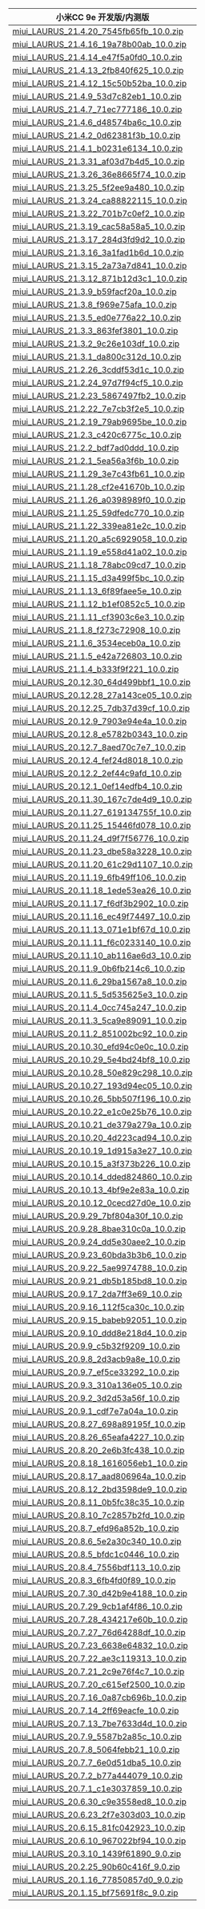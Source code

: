 | 小米CC 9e  开发版/内测版    |
| ---- |
| [miui_LAURUS_21.4.20_7545fb65fb_10.0.zip](https://hugeota.d.miui.com/21.4.20/miui_LAURUS_21.4.20_7545fb65fb_10.0.zip)    |
| [miui_LAURUS_21.4.16_19a78b00ab_10.0.zip](https://hugeota.d.miui.com/21.4.16/miui_LAURUS_21.4.16_19a78b00ab_10.0.zip)    |
| [miui_LAURUS_21.4.14_e47f5a0fd0_10.0.zip](https://hugeota.d.miui.com/21.4.14/miui_LAURUS_21.4.14_e47f5a0fd0_10.0.zip)    |
| [miui_LAURUS_21.4.13_2fb840f625_10.0.zip](https://hugeota.d.miui.com/21.4.13/miui_LAURUS_21.4.13_2fb840f625_10.0.zip)    |
| [miui_LAURUS_21.4.12_15c50b52ba_10.0.zip](https://hugeota.d.miui.com/21.4.12/miui_LAURUS_21.4.12_15c50b52ba_10.0.zip)    |
| [miui_LAURUS_21.4.9_53d7c82eb1_10.0.zip](https://hugeota.d.miui.com/21.4.9/miui_LAURUS_21.4.9_53d7c82eb1_10.0.zip)    |
| [miui_LAURUS_21.4.7_71ec777186_10.0.zip](https://hugeota.d.miui.com/21.4.7/miui_LAURUS_21.4.7_71ec777186_10.0.zip)    |
| [miui_LAURUS_21.4.6_d48574ba6c_10.0.zip](https://hugeota.d.miui.com/21.4.6/miui_LAURUS_21.4.6_d48574ba6c_10.0.zip)    |
| [miui_LAURUS_21.4.2_0d62381f3b_10.0.zip](https://hugeota.d.miui.com/21.4.2/miui_LAURUS_21.4.2_0d62381f3b_10.0.zip)    |
| [miui_LAURUS_21.4.1_b0231e6134_10.0.zip](https://hugeota.d.miui.com/21.4.1/miui_LAURUS_21.4.1_b0231e6134_10.0.zip)    |
| [miui_LAURUS_21.3.31_af03d7b4d5_10.0.zip](https://hugeota.d.miui.com/21.3.31/miui_LAURUS_21.3.31_af03d7b4d5_10.0.zip)    |
| [miui_LAURUS_21.3.26_36e8665f74_10.0.zip](https://hugeota.d.miui.com/21.3.26/miui_LAURUS_21.3.26_36e8665f74_10.0.zip)    |
| [miui_LAURUS_21.3.25_5f2ee9a480_10.0.zip](https://hugeota.d.miui.com/21.3.25/miui_LAURUS_21.3.25_5f2ee9a480_10.0.zip)    |
| [miui_LAURUS_21.3.24_ca88822115_10.0.zip](https://hugeota.d.miui.com/21.3.24/miui_LAURUS_21.3.24_ca88822115_10.0.zip)    |
| [miui_LAURUS_21.3.22_701b7c0ef2_10.0.zip](https://hugeota.d.miui.com/21.3.22/miui_LAURUS_21.3.22_701b7c0ef2_10.0.zip)    |
| [miui_LAURUS_21.3.19_cac58a58a5_10.0.zip](https://hugeota.d.miui.com/21.3.19/miui_LAURUS_21.3.19_cac58a58a5_10.0.zip)    |
| [miui_LAURUS_21.3.17_284d3fd9d2_10.0.zip](https://hugeota.d.miui.com/21.3.17/miui_LAURUS_21.3.17_284d3fd9d2_10.0.zip)    |
| [miui_LAURUS_21.3.16_3a1fad1b6d_10.0.zip](https://hugeota.d.miui.com/21.3.16/miui_LAURUS_21.3.16_3a1fad1b6d_10.0.zip)    |
| [miui_LAURUS_21.3.15_2a73a7d841_10.0.zip](https://hugeota.d.miui.com/21.3.15/miui_LAURUS_21.3.15_2a73a7d841_10.0.zip)    |
| [miui_LAURUS_21.3.12_871b12d3c1_10.0.zip](https://hugeota.d.miui.com/21.3.12/miui_LAURUS_21.3.12_871b12d3c1_10.0.zip)    |
| [miui_LAURUS_21.3.9_b59facf20a_10.0.zip](https://hugeota.d.miui.com/21.3.9/miui_LAURUS_21.3.9_b59facf20a_10.0.zip)    |
| [miui_LAURUS_21.3.8_f969e75afa_10.0.zip](https://hugeota.d.miui.com/21.3.8/miui_LAURUS_21.3.8_f969e75afa_10.0.zip)    |
| [miui_LAURUS_21.3.5_ed0e776a22_10.0.zip](https://hugeota.d.miui.com/21.3.5/miui_LAURUS_21.3.5_ed0e776a22_10.0.zip)    |
| [miui_LAURUS_21.3.3_863fef3801_10.0.zip](https://hugeota.d.miui.com/21.3.3/miui_LAURUS_21.3.3_863fef3801_10.0.zip)    |
| [miui_LAURUS_21.3.2_9c26e103df_10.0.zip](https://hugeota.d.miui.com/21.3.2/miui_LAURUS_21.3.2_9c26e103df_10.0.zip)    |
| [miui_LAURUS_21.3.1_da800c312d_10.0.zip](https://hugeota.d.miui.com/21.3.1/miui_LAURUS_21.3.1_da800c312d_10.0.zip)    |
| [miui_LAURUS_21.2.26_3cddf53d1c_10.0.zip](https://hugeota.d.miui.com/21.2.26/miui_LAURUS_21.2.26_3cddf53d1c_10.0.zip)    |
| [miui_LAURUS_21.2.24_97d7f94cf5_10.0.zip](https://hugeota.d.miui.com/21.2.24/miui_LAURUS_21.2.24_97d7f94cf5_10.0.zip)    |
| [miui_LAURUS_21.2.23_5867497fb2_10.0.zip](https://hugeota.d.miui.com/21.2.23/miui_LAURUS_21.2.23_5867497fb2_10.0.zip)    |
| [miui_LAURUS_21.2.22_7e7cb3f2e5_10.0.zip](https://hugeota.d.miui.com/21.2.22/miui_LAURUS_21.2.22_7e7cb3f2e5_10.0.zip)    |
| [miui_LAURUS_21.2.19_79ab9695be_10.0.zip](https://hugeota.d.miui.com/21.2.19/miui_LAURUS_21.2.19_79ab9695be_10.0.zip)    |
| [miui_LAURUS_21.2.3_c420c6775c_10.0.zip](https://hugeota.d.miui.com/21.2.3/miui_LAURUS_21.2.3_c420c6775c_10.0.zip)    |
| [miui_LAURUS_21.2.2_bdf7ad0ddd_10.0.zip](https://hugeota.d.miui.com/21.2.2/miui_LAURUS_21.2.2_bdf7ad0ddd_10.0.zip)    |
| [miui_LAURUS_21.2.1_5ea56a3f6b_10.0.zip](https://hugeota.d.miui.com/21.2.1/miui_LAURUS_21.2.1_5ea56a3f6b_10.0.zip)    |
| [miui_LAURUS_21.1.29_3e7c43fb61_10.0.zip](https://hugeota.d.miui.com/21.1.29/miui_LAURUS_21.1.29_3e7c43fb61_10.0.zip)    |
| [miui_LAURUS_21.1.28_cf2e41670b_10.0.zip](https://hugeota.d.miui.com/21.1.28/miui_LAURUS_21.1.28_cf2e41670b_10.0.zip)    |
| [miui_LAURUS_21.1.26_a0398989f0_10.0.zip](https://hugeota.d.miui.com/21.1.26/miui_LAURUS_21.1.26_a0398989f0_10.0.zip)    |
| [miui_LAURUS_21.1.25_59dfedc770_10.0.zip](https://hugeota.d.miui.com/21.1.25/miui_LAURUS_21.1.25_59dfedc770_10.0.zip)    |
| [miui_LAURUS_21.1.22_339ea81e2c_10.0.zip](https://hugeota.d.miui.com/21.1.22/miui_LAURUS_21.1.22_339ea81e2c_10.0.zip)    |
| [miui_LAURUS_21.1.20_a5c6929058_10.0.zip](https://hugeota.d.miui.com/21.1.20/miui_LAURUS_21.1.20_a5c6929058_10.0.zip)    |
| [miui_LAURUS_21.1.19_e558d41a02_10.0.zip](https://hugeota.d.miui.com/21.1.19/miui_LAURUS_21.1.19_e558d41a02_10.0.zip)    |
| [miui_LAURUS_21.1.18_78abc09cd7_10.0.zip](https://hugeota.d.miui.com/21.1.18/miui_LAURUS_21.1.18_78abc09cd7_10.0.zip)    |
| [miui_LAURUS_21.1.15_d3a499f5bc_10.0.zip](https://hugeota.d.miui.com/21.1.15/miui_LAURUS_21.1.15_d3a499f5bc_10.0.zip)    |
| [miui_LAURUS_21.1.13_6f89faee5e_10.0.zip](https://hugeota.d.miui.com/21.1.13/miui_LAURUS_21.1.13_6f89faee5e_10.0.zip)    |
| [miui_LAURUS_21.1.12_b1ef0852c5_10.0.zip](https://hugeota.d.miui.com/21.1.12/miui_LAURUS_21.1.12_b1ef0852c5_10.0.zip)    |
| [miui_LAURUS_21.1.11_cf3903c6e3_10.0.zip](https://hugeota.d.miui.com/21.1.11/miui_LAURUS_21.1.11_cf3903c6e3_10.0.zip)    |
| [miui_LAURUS_21.1.8_f273c72908_10.0.zip](https://hugeota.d.miui.com/21.1.8/miui_LAURUS_21.1.8_f273c72908_10.0.zip)    |
| [miui_LAURUS_21.1.6_3534eceb0a_10.0.zip](https://hugeota.d.miui.com/21.1.6/miui_LAURUS_21.1.6_3534eceb0a_10.0.zip)    |
| [miui_LAURUS_21.1.5_e42a726803_10.0.zip](https://hugeota.d.miui.com/21.1.5/miui_LAURUS_21.1.5_e42a726803_10.0.zip)    |
| [miui_LAURUS_21.1.4_b333f9f221_10.0.zip](https://hugeota.d.miui.com/21.1.4/miui_LAURUS_21.1.4_b333f9f221_10.0.zip)    |
| [miui_LAURUS_20.12.30_64d499bbf1_10.0.zip](https://hugeota.d.miui.com/20.12.30/miui_LAURUS_20.12.30_64d499bbf1_10.0.zip)    |
| [miui_LAURUS_20.12.28_27a143ce05_10.0.zip](https://hugeota.d.miui.com/20.12.28/miui_LAURUS_20.12.28_27a143ce05_10.0.zip)    |
| [miui_LAURUS_20.12.25_7db37d39cf_10.0.zip](https://hugeota.d.miui.com/20.12.25/miui_LAURUS_20.12.25_7db37d39cf_10.0.zip)    |
| [miui_LAURUS_20.12.9_7903e94e4a_10.0.zip](https://hugeota.d.miui.com/20.12.9/miui_LAURUS_20.12.9_7903e94e4a_10.0.zip)    |
| [miui_LAURUS_20.12.8_e5782b0343_10.0.zip](https://hugeota.d.miui.com/20.12.8/miui_LAURUS_20.12.8_e5782b0343_10.0.zip)    |
| [miui_LAURUS_20.12.7_8aed70c7e7_10.0.zip](https://hugeota.d.miui.com/20.12.7/miui_LAURUS_20.12.7_8aed70c7e7_10.0.zip)    |
| [miui_LAURUS_20.12.4_fef24d8018_10.0.zip](https://hugeota.d.miui.com/20.12.4/miui_LAURUS_20.12.4_fef24d8018_10.0.zip)    |
| [miui_LAURUS_20.12.2_2ef44c9afd_10.0.zip](https://hugeota.d.miui.com/20.12.2/miui_LAURUS_20.12.2_2ef44c9afd_10.0.zip)    |
| [miui_LAURUS_20.12.1_0ef14edfb4_10.0.zip](https://hugeota.d.miui.com/20.12.1/miui_LAURUS_20.12.1_0ef14edfb4_10.0.zip)    |
| [miui_LAURUS_20.11.30_167c7de4d9_10.0.zip](https://hugeota.d.miui.com/20.11.30/miui_LAURUS_20.11.30_167c7de4d9_10.0.zip)    |
| [miui_LAURUS_20.11.27_619134755f_10.0.zip](https://hugeota.d.miui.com/20.11.27/miui_LAURUS_20.11.27_619134755f_10.0.zip)    |
| [miui_LAURUS_20.11.25_15446fd078_10.0.zip](https://hugeota.d.miui.com/20.11.25/miui_LAURUS_20.11.25_15446fd078_10.0.zip)    |
| [miui_LAURUS_20.11.24_d9f7f56776_10.0.zip](https://hugeota.d.miui.com/20.11.24/miui_LAURUS_20.11.24_d9f7f56776_10.0.zip)    |
| [miui_LAURUS_20.11.23_dbe58a3228_10.0.zip](https://hugeota.d.miui.com/20.11.23/miui_LAURUS_20.11.23_dbe58a3228_10.0.zip)    |
| [miui_LAURUS_20.11.20_61c29d1107_10.0.zip](https://hugeota.d.miui.com/20.11.20/miui_LAURUS_20.11.20_61c29d1107_10.0.zip)    |
| [miui_LAURUS_20.11.19_6fb49ff106_10.0.zip](https://hugeota.d.miui.com/20.11.19/miui_LAURUS_20.11.19_6fb49ff106_10.0.zip)    |
| [miui_LAURUS_20.11.18_1ede53ea26_10.0.zip](https://hugeota.d.miui.com/20.11.18/miui_LAURUS_20.11.18_1ede53ea26_10.0.zip)    |
| [miui_LAURUS_20.11.17_f6df3b2902_10.0.zip](https://hugeota.d.miui.com/20.11.17/miui_LAURUS_20.11.17_f6df3b2902_10.0.zip)    |
| [miui_LAURUS_20.11.16_ec49f74497_10.0.zip](https://hugeota.d.miui.com/20.11.16/miui_LAURUS_20.11.16_ec49f74497_10.0.zip)    |
| [miui_LAURUS_20.11.13_071e1bf67d_10.0.zip](https://hugeota.d.miui.com/20.11.13/miui_LAURUS_20.11.13_071e1bf67d_10.0.zip)    |
| [miui_LAURUS_20.11.11_f6c0233140_10.0.zip](https://hugeota.d.miui.com/20.11.11/miui_LAURUS_20.11.11_f6c0233140_10.0.zip)    |
| [miui_LAURUS_20.11.10_ab116ae6d3_10.0.zip](https://hugeota.d.miui.com/20.11.10/miui_LAURUS_20.11.10_ab116ae6d3_10.0.zip)    |
| [miui_LAURUS_20.11.9_0b6fb214c6_10.0.zip](https://hugeota.d.miui.com/20.11.9/miui_LAURUS_20.11.9_0b6fb214c6_10.0.zip)    |
| [miui_LAURUS_20.11.6_29ba1567a8_10.0.zip](https://hugeota.d.miui.com/20.11.6/miui_LAURUS_20.11.6_29ba1567a8_10.0.zip)    |
| [miui_LAURUS_20.11.5_5d535625e3_10.0.zip](https://hugeota.d.miui.com/20.11.5/miui_LAURUS_20.11.5_5d535625e3_10.0.zip)    |
| [miui_LAURUS_20.11.4_0cc745a247_10.0.zip](https://hugeota.d.miui.com/20.11.4/miui_LAURUS_20.11.4_0cc745a247_10.0.zip)    |
| [miui_LAURUS_20.11.3_5ca9e89091_10.0.zip](https://hugeota.d.miui.com/20.11.3/miui_LAURUS_20.11.3_5ca9e89091_10.0.zip)    |
| [miui_LAURUS_20.11.2_851002bc92_10.0.zip](https://hugeota.d.miui.com/20.11.2/miui_LAURUS_20.11.2_851002bc92_10.0.zip)    |
| [miui_LAURUS_20.10.30_efd94c0e0c_10.0.zip](https://hugeota.d.miui.com/20.10.30/miui_LAURUS_20.10.30_efd94c0e0c_10.0.zip)    |
| [miui_LAURUS_20.10.29_5e4bd24bf8_10.0.zip](https://hugeota.d.miui.com/20.10.29/miui_LAURUS_20.10.29_5e4bd24bf8_10.0.zip)    |
| [miui_LAURUS_20.10.28_50e829c298_10.0.zip](https://hugeota.d.miui.com/20.10.28/miui_LAURUS_20.10.28_50e829c298_10.0.zip)    |
| [miui_LAURUS_20.10.27_193d94ec05_10.0.zip](https://hugeota.d.miui.com/20.10.27/miui_LAURUS_20.10.27_193d94ec05_10.0.zip)    |
| [miui_LAURUS_20.10.26_5bb507f196_10.0.zip](https://hugeota.d.miui.com/20.10.26/miui_LAURUS_20.10.26_5bb507f196_10.0.zip)    |
| [miui_LAURUS_20.10.22_e1c0e25b76_10.0.zip](https://hugeota.d.miui.com/20.10.22/miui_LAURUS_20.10.22_e1c0e25b76_10.0.zip)    |
| [miui_LAURUS_20.10.21_de379a279a_10.0.zip](https://hugeota.d.miui.com/20.10.21/miui_LAURUS_20.10.21_de379a279a_10.0.zip)    |
| [miui_LAURUS_20.10.20_4d223cad94_10.0.zip](https://hugeota.d.miui.com/20.10.20/miui_LAURUS_20.10.20_4d223cad94_10.0.zip)    |
| [miui_LAURUS_20.10.19_1d915a3e27_10.0.zip](https://hugeota.d.miui.com/20.10.19/miui_LAURUS_20.10.19_1d915a3e27_10.0.zip)    |
| [miui_LAURUS_20.10.15_a3f373b226_10.0.zip](https://hugeota.d.miui.com/20.10.15/miui_LAURUS_20.10.15_a3f373b226_10.0.zip)    |
| [miui_LAURUS_20.10.14_dded824860_10.0.zip](https://hugeota.d.miui.com/20.10.14/miui_LAURUS_20.10.14_dded824860_10.0.zip)    |
| [miui_LAURUS_20.10.13_4bf9e2e83a_10.0.zip](https://hugeota.d.miui.com/20.10.13/miui_LAURUS_20.10.13_4bf9e2e83a_10.0.zip)    |
| [miui_LAURUS_20.10.12_0cecd27d0e_10.0.zip](https://hugeota.d.miui.com/20.10.12/miui_LAURUS_20.10.12_0cecd27d0e_10.0.zip)    |
| [miui_LAURUS_20.9.29_7bf804a30f_10.0.zip](https://hugeota.d.miui.com/20.9.29/miui_LAURUS_20.9.29_7bf804a30f_10.0.zip)    |
| [miui_LAURUS_20.9.28_8bae310c0a_10.0.zip](https://hugeota.d.miui.com/20.9.28/miui_LAURUS_20.9.28_8bae310c0a_10.0.zip)    |
| [miui_LAURUS_20.9.24_dd5e30aee2_10.0.zip](https://hugeota.d.miui.com/20.9.24/miui_LAURUS_20.9.24_dd5e30aee2_10.0.zip)    |
| [miui_LAURUS_20.9.23_60bda3b3b6_10.0.zip](https://hugeota.d.miui.com/20.9.23/miui_LAURUS_20.9.23_60bda3b3b6_10.0.zip)    |
| [miui_LAURUS_20.9.22_5ae9974788_10.0.zip](https://hugeota.d.miui.com/20.9.22/miui_LAURUS_20.9.22_5ae9974788_10.0.zip)    |
| [miui_LAURUS_20.9.21_db5b185bd8_10.0.zip](https://hugeota.d.miui.com/20.9.21/miui_LAURUS_20.9.21_db5b185bd8_10.0.zip)    |
| [miui_LAURUS_20.9.17_2da7ff3e69_10.0.zip](https://hugeota.d.miui.com/20.9.17/miui_LAURUS_20.9.17_2da7ff3e69_10.0.zip)    |
| [miui_LAURUS_20.9.16_112f5ca30c_10.0.zip](https://hugeota.d.miui.com/20.9.16/miui_LAURUS_20.9.16_112f5ca30c_10.0.zip)    |
| [miui_LAURUS_20.9.15_babeb92051_10.0.zip](https://hugeota.d.miui.com/20.9.15/miui_LAURUS_20.9.15_babeb92051_10.0.zip)    |
| [miui_LAURUS_20.9.10_ddd8e218d4_10.0.zip](https://hugeota.d.miui.com/20.9.10/miui_LAURUS_20.9.10_ddd8e218d4_10.0.zip)    |
| [miui_LAURUS_20.9.9_c5b32f9209_10.0.zip](https://hugeota.d.miui.com/20.9.9/miui_LAURUS_20.9.9_c5b32f9209_10.0.zip)    |
| [miui_LAURUS_20.9.8_2d3acb9a8e_10.0.zip](https://hugeota.d.miui.com/20.9.8/miui_LAURUS_20.9.8_2d3acb9a8e_10.0.zip)    |
| [miui_LAURUS_20.9.7_ef5ce33292_10.0.zip](https://hugeota.d.miui.com/20.9.7/miui_LAURUS_20.9.7_ef5ce33292_10.0.zip)    |
| [miui_LAURUS_20.9.3_310a136e05_10.0.zip](https://hugeota.d.miui.com/20.9.3/miui_LAURUS_20.9.3_310a136e05_10.0.zip)    |
| [miui_LAURUS_20.9.2_3d2d53a56f_10.0.zip](https://hugeota.d.miui.com/20.9.2/miui_LAURUS_20.9.2_3d2d53a56f_10.0.zip)    |
| [miui_LAURUS_20.9.1_cdf7e7a04a_10.0.zip](https://hugeota.d.miui.com/20.9.1/miui_LAURUS_20.9.1_cdf7e7a04a_10.0.zip)    |
| [miui_LAURUS_20.8.27_698a89195f_10.0.zip](https://hugeota.d.miui.com/20.8.27/miui_LAURUS_20.8.27_698a89195f_10.0.zip)    |
| [miui_LAURUS_20.8.26_65eafa4227_10.0.zip](https://hugeota.d.miui.com/20.8.26/miui_LAURUS_20.8.26_65eafa4227_10.0.zip)    |
| [miui_LAURUS_20.8.20_2e6b3fc438_10.0.zip](https://hugeota.d.miui.com/20.8.20/miui_LAURUS_20.8.20_2e6b3fc438_10.0.zip)    |
| [miui_LAURUS_20.8.18_1616056eb1_10.0.zip](https://hugeota.d.miui.com/20.8.18/miui_LAURUS_20.8.18_1616056eb1_10.0.zip)    |
| [miui_LAURUS_20.8.17_aad806964a_10.0.zip](https://hugeota.d.miui.com/20.8.17/miui_LAURUS_20.8.17_aad806964a_10.0.zip)    |
| [miui_LAURUS_20.8.12_2bd3598de9_10.0.zip](https://hugeota.d.miui.com/20.8.12/miui_LAURUS_20.8.12_2bd3598de9_10.0.zip)    |
| [miui_LAURUS_20.8.11_0b5fc38c35_10.0.zip](https://hugeota.d.miui.com/20.8.11/miui_LAURUS_20.8.11_0b5fc38c35_10.0.zip)    |
| [miui_LAURUS_20.8.10_7c2857b2fd_10.0.zip](https://hugeota.d.miui.com/20.8.10/miui_LAURUS_20.8.10_7c2857b2fd_10.0.zip)    |
| [miui_LAURUS_20.8.7_efd96a852b_10.0.zip](https://hugeota.d.miui.com/20.8.7/miui_LAURUS_20.8.7_efd96a852b_10.0.zip)    |
| [miui_LAURUS_20.8.6_5e2a30c340_10.0.zip](https://hugeota.d.miui.com/20.8.6/miui_LAURUS_20.8.6_5e2a30c340_10.0.zip)    |
| [miui_LAURUS_20.8.5_bfdc1c0446_10.0.zip](https://hugeota.d.miui.com/20.8.5/miui_LAURUS_20.8.5_bfdc1c0446_10.0.zip)    |
| [miui_LAURUS_20.8.4_7556bdf113_10.0.zip](https://hugeota.d.miui.com/20.8.4/miui_LAURUS_20.8.4_7556bdf113_10.0.zip)    |
| [miui_LAURUS_20.8.3_6fb4fd0f89_10.0.zip](https://hugeota.d.miui.com/20.8.3/miui_LAURUS_20.8.3_6fb4fd0f89_10.0.zip)    |
| [miui_LAURUS_20.7.30_d42b9e4188_10.0.zip](https://hugeota.d.miui.com/20.7.30/miui_LAURUS_20.7.30_d42b9e4188_10.0.zip)    |
| [miui_LAURUS_20.7.29_9cb1af4f86_10.0.zip](https://hugeota.d.miui.com/20.7.29/miui_LAURUS_20.7.29_9cb1af4f86_10.0.zip)    |
| [miui_LAURUS_20.7.28_434217e60b_10.0.zip](https://hugeota.d.miui.com/20.7.28/miui_LAURUS_20.7.28_434217e60b_10.0.zip)    |
| [miui_LAURUS_20.7.27_76d64288df_10.0.zip](https://hugeota.d.miui.com/20.7.27/miui_LAURUS_20.7.27_76d64288df_10.0.zip)    |
| [miui_LAURUS_20.7.23_6638e64832_10.0.zip](https://hugeota.d.miui.com/20.7.23/miui_LAURUS_20.7.23_6638e64832_10.0.zip)    |
| [miui_LAURUS_20.7.22_ae3c119313_10.0.zip](https://hugeota.d.miui.com/20.7.22/miui_LAURUS_20.7.22_ae3c119313_10.0.zip)    |
| [miui_LAURUS_20.7.21_2c9e76f4c7_10.0.zip](https://hugeota.d.miui.com/20.7.21/miui_LAURUS_20.7.21_2c9e76f4c7_10.0.zip)    |
| [miui_LAURUS_20.7.20_c615ef2500_10.0.zip](https://hugeota.d.miui.com/20.7.20/miui_LAURUS_20.7.20_c615ef2500_10.0.zip)    |
| [miui_LAURUS_20.7.16_0a87cb696b_10.0.zip](https://hugeota.d.miui.com/20.7.16/miui_LAURUS_20.7.16_0a87cb696b_10.0.zip)    |
| [miui_LAURUS_20.7.14_2ff69eacfe_10.0.zip](https://hugeota.d.miui.com/20.7.14/miui_LAURUS_20.7.14_2ff69eacfe_10.0.zip)    |
| [miui_LAURUS_20.7.13_7be7633d4d_10.0.zip](https://hugeota.d.miui.com/20.7.13/miui_LAURUS_20.7.13_7be7633d4d_10.0.zip)    |
| [miui_LAURUS_20.7.9_5587b2a85c_10.0.zip](https://hugeota.d.miui.com/20.7.9/miui_LAURUS_20.7.9_5587b2a85c_10.0.zip)    |
| [miui_LAURUS_20.7.8_5064febb21_10.0.zip](https://hugeota.d.miui.com/20.7.8/miui_LAURUS_20.7.8_5064febb21_10.0.zip)    |
| [miui_LAURUS_20.7.7_6e0d51dba5_10.0.zip](https://hugeota.d.miui.com/20.7.7/miui_LAURUS_20.7.7_6e0d51dba5_10.0.zip)    |
| [miui_LAURUS_20.7.2_b77a444079_10.0.zip](https://hugeota.d.miui.com/20.7.2/miui_LAURUS_20.7.2_b77a444079_10.0.zip)    |
| [miui_LAURUS_20.7.1_c1e3037859_10.0.zip](https://hugeota.d.miui.com/20.7.1/miui_LAURUS_20.7.1_c1e3037859_10.0.zip)    |
| [miui_LAURUS_20.6.30_c9e3558ed8_10.0.zip](https://hugeota.d.miui.com/20.6.30/miui_LAURUS_20.6.30_c9e3558ed8_10.0.zip)    |
| [miui_LAURUS_20.6.23_2f7e303d03_10.0.zip](https://hugeota.d.miui.com/20.6.23/miui_LAURUS_20.6.23_2f7e303d03_10.0.zip)    |
| [miui_LAURUS_20.6.15_81fc042923_10.0.zip](https://hugeota.d.miui.com/20.6.15/miui_LAURUS_20.6.15_81fc042923_10.0.zip)    |
| [miui_LAURUS_20.6.10_967022bf94_10.0.zip](https://hugeota.d.miui.com/20.6.10/miui_LAURUS_20.6.10_967022bf94_10.0.zip)    |
| [miui_LAURUS_20.3.10_1439f61890_9.0.zip](https://hugeota.d.miui.com/20.3.10/miui_LAURUS_20.3.10_1439f61890_9.0.zip)    |
| [miui_LAURUS_20.2.25_90b60c416f_9.0.zip](https://hugeota.d.miui.com/20.2.25/miui_LAURUS_20.2.25_90b60c416f_9.0.zip)    |
| [miui_LAURUS_20.1.16_77850857d0_9.0.zip](https://hugeota.d.miui.com/20.1.16/miui_LAURUS_20.1.16_77850857d0_9.0.zip)    |
| [miui_LAURUS_20.1.15_bf75691f8c_9.0.zip](https://hugeota.d.miui.com/20.1.15/miui_LAURUS_20.1.15_bf75691f8c_9.0.zip)    |
